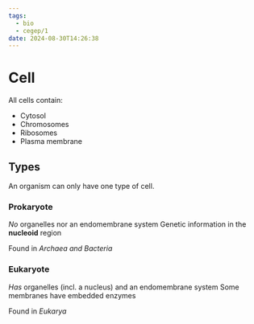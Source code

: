 ```yaml
---
tags:
  - bio
  - cegep/1
date: 2024-08-30T14:26:38
---
```


# Cell

All cells contain:

- Cytosol
- Chromosomes
- Ribosomes
- Plasma membrane

## Types

An organism can only have one type of cell.

### Prokaryote

*No* organelles nor an endomembrane system
Genetic information in the **nucleoid** region

Found in *Archaea and Bacteria*

### Eukaryote

*Has* organelles (incl. a nucleus) and an endomembrane system
Some membranes have embedded enzymes

Found in *Eukarya*